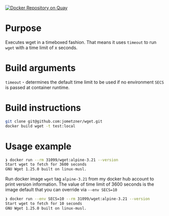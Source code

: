 [![Docker Repository on Quay](https://quay.io/repository/jometzner/wget/status "Docker Repository on Quay")](https://quay.io/repository/jometzner/wget)

# Purpose

Executes wget in a timeboxed fashion. That means it uses `timeout` to run `wget` with a time limit of x seconds.

# Build arguments
`timeout` - determines the default time limit to be used if no environment `SECS` is passed at container runtime.

# Build instructions

```zsh
git clone git@github.com:jometzner/wget.git
docker build wget -t test:local
```

# Usage example
```zsh
❯ docker run --rm 31099/wget:alpine-3.21 --version
Start wget to fetch for 3600 seconds
GNU Wget 1.25.0 built on linux-musl.
```
Run docker image `wget` tag `alpine-3.21` from my docker hub account to print version information. The value of time limit of 3600 seconds is the image default that you can override via `--env SECS=10`
```zsh
❯ docker run --env SECS=10 --rm 31099/wget:alpine-3.21 --version
Start wget to fetch for 10 seconds
GNU Wget 1.25.0 built on linux-musl.
```
